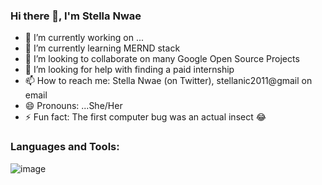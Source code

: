### Hi there 👋, I'm Stella Nwae



- 🔭 I’m currently working on ...
- 🌱 I’m currently learning MERND stack
- 👯 I’m looking to collaborate on many Google Open Source Projects
- 🤔 I’m looking for help with finding a paid internship
- 📫 How to reach me: Stella Nwae (on Twitter), stellanic2011@gmail on email
- 😄 Pronouns: ...She/Her
- ⚡ Fun fact: The first computer bug was an actual insect 😂



### Languages and Tools:
![image](https://github.com/Stellanwae/Stellanwae/assets/99267699/05f7ffbe-4dc0-4ad2-ab17-0c29281761a3)

